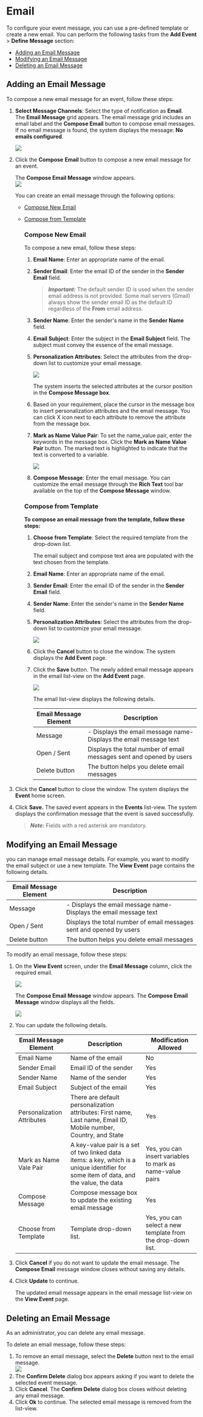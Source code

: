                              


Email
=====

To configure your event message, you can use a pre-defined template or create a new email. You can perform the following tasks from the **Add Event** > **Define Message** section:

*   [Adding an Email Message](#adding-an-email-message)
*   [Modifying an Email Message](#modifying-an-email-message)
*   [Deleting an Email Message](#deleting-an-email-message)

Adding an Email Message
-----------------------

To compose a new email message for an event, follow these steps:

1.  **Select Message Channels**: Select the type of notification as **Email**.  
    The **Email Message** grid appears. The email message grid includes an email label and the **Compose Email** button to compose email messages. If no email message is found, the system displays the message: **No emails configured**.  
    
    ![](../Resources/Images/Engagement/Events/addemailmsg1_600x102.png)
    
2.  Click the **Compose** **Email** button to compose a new email message for an event.
    
    The **Compose Email Message** window appears.  
    ![](../Resources/Images/Engagement/Events/composeemailmsgwindow_595x483.png)  
    
    You can create an email message through the following options:
    
    *   [Compose New Email](#compose-new-email)
    *   [Compose from Template](#compose-from-template)
        
        ### Compose New Email
        
        To compose a new email, follow these steps:
        
        1.  **Email Name**: Enter an appropriate name of the email.
        2.  **Sender Email**: Enter the email ID of the sender in the **Sender Email** field.
            
            > **_Important:_** The default sender ID is used when the sender email address is not provided. Some mail servers (Gmail) always show the sender email ID as the default ID regardless of the **From** email address.
            
        3.  **Sender Name**: Enter the sender's name in the **Sender Name** field.
        4.  **Email Subject**: Enter the subject in the **Email Subject** field. The subject must convey the essence of the email message.
        5.  **Personalization Attributes**: Select the attributes from the drop-down list to customize your email message.
            
            ![](../Resources/Images/Engagement/Events/emailpersonalized_attri_509x171.png)
            
            The system inserts the selected attributes at the cursor position in the **Compose Message box**.
            
        6.  Based on your requirement, place the cursor in the message box to insert personalization attributes and the email message. You can click X icon next to each attribute to remove the attribute from the message box.
        7.  **Mark as Name Value Pair**: To set the name\_value pair, enter the keywords in the message box. Click the **Mark as Name Value Pair** button. The marked text is highlighted to indicate that the text is converted to a variable.
            
            ![](../Resources/Images/Engagement/Events/newemilmsg_520x384.png)
            
        8.  **Compose Message**: Enter the email message. You can customize the email message through the **Rich Text** tool bar available on the top of the **Compose Message** window.
        
        ### Compose from Template
        
        **To compose an email message from the template, follow these steps:**
        
        1.  **Choose from Template**: Select the required template from the drop-down list.
            
            The email subject and compose text area are populated with the text chosen from the template.
            
        2.  **Email Name**: Enter an appropriate name of the email.
        3.  **Sender Email**: Enter the email ID of the sender in the **Sender Email** field.
        4.  **Sender Name**: Enter the sender's name in the **Sender Name** field.
        5.  **Personalization Attributes**: Select the attributes from the drop-down list to customize your email message.
            
            ![](../Resources/Images/Engagement/Events/emailtemplate_515x383.png)
            
        6.  Click the **Cancel** button to close the window. The system displays the **Add Event** page.
        7.  Click the **Save** button. The newly added email message appears in the email list-view on the **Add Event** page.
            
            ![](../Resources/Images/Engagement/Events/emailcomposemsgbox_521x119.png)
            
            The email list-view displays the following details.
            
            | Email Message Element | Description |
            | --- | --- |
            | Message | \- Displays the email message name- Displays the email message text |
            | Open / Sent | Displays the total number of email messages sent and opened by users |
            | Delete button | The button helps you delete email messages |
            
3.  Click the **Cancel** button to close the window. The system displays the **Event** home screen.
4.  Click **Save.** The saved event appears in the **Events** list-view. The system displays the confirmation message that the event is saved successfully.
    
    > **_Note:_** Fields with a red asterisk are mandatory.
    

Modifying an Email Message
--------------------------

you can manage email message details. For example, you want to modify the email subject or use a new template. The **View Event** page contains the following details.

  
| Email Message Element | Description |
| --- | --- |
| Message | \- Displays the email message name- Displays the email message text |
| Open / Sent | Displays the total number of email messages sent and opened by users |
| Delete button | The button helps you delete email messages |

To modify an email message, follow these steps:

1.  On the **View Event** screen, under the **Email Message** column, click the required email.
    
    ![](../Resources/Images/Engagement/Events/moemail_589x115.png)
    
    The **Compose Email Message** window appears. The **Compose Email Message** window displays all the fields.
    
    ![](../Resources/Images/Engagement/Events/modifyemailmsg_603x453.png)  
    
2.  You can update the following details.
    
    | Email Message Element | Description | Modification Allowed |
    | --- | --- | --- |
    | Email Name | Name of the email | No |
    | Sender Email | Email ID of the sender | Yes |
    | Sender Name | Name of the sender | Yes |
    | Email Subject | Subject of the email | Yes |
    | Personalization Attributes | There are default personalization attributes: First name, Last name, Email ID, Mobile number, Country, and State | Yes |
    | Mark as Name Vale Pair | A key-value pair is a set of two linked data items: a key, which is a unique identifier for some item of data, and the value, the data | Yes, you can insert variables to mark as name-value pairs |
    | Compose Message | Compose message box to update the existing email message | Yes |
    | Choose from Template | Template drop-down list. | Yes, you can select a new template from the drop-down list. |
    
3.  Click **Cancel** if you do not want to update the email message. The **Compose Email** message window closes without saving any details.
4.  Click **Update** to continue.
    
    The updated email message appears in the email message list-view on the **View Event** page.
    

Deleting an Email Message
-------------------------

As an administrator, you can delete any email message.

To delete an email message, follow these steps:

1.  To remove an email message, select the **Delete** button next to the email message.  
    ![](../Resources/Images/Engagement/Events/deletemailmsg_594x90.png)
2.  The **Confirm Delete** dialog box appears asking if you want to delete the selected event message.
3.  Click **Cancel**. The **Confirm Delete** dialog box closes without deleting any email message.
4.  Click **Ok** to continue. The selected email message is removed from the list-view.
